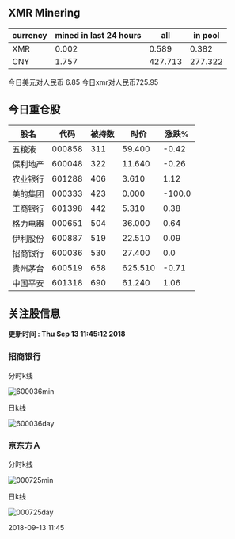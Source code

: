 ## XMR Minering

|currency|mined in last 24 hours|all|in pool|
|---|---|---|---|
|XMR|0.002|0.589|0.382|
|CNY|1.757|427.713|277.322|

今日美元对人民币 6.85	今日xmr对人民币725.95


## 今日重仓股 

|股名|代码|被持数|时价|涨跌%|
|---|---|---|---|---|
|五粮液|000858|311|59.400|-0.42|
|保利地产|600048|322|11.640|-0.26|
|农业银行|601288|406|3.610|1.12|
|美的集团|000333|423|0.000|-100.0|
|工商银行|601398|442|5.310|0.38|
|格力电器|000651|504|36.000|0.64|
|伊利股份|600887|519|22.510|0.09|
|招商银行|600036|530|27.400|0.0|
|贵州茅台|600519|658|625.510|-0.71|
|中国平安|601318|690|61.240|1.06|

## 关注股信息
**更新时间 : Thu Sep 13 11:45:12 2018**
### 招商银行 
分时k线

![600036min](http://image.sinajs.cn/newchart/min/n/sh600036.gif)

日k线

![600036day](http://image.sinajs.cn/newchart/daily/n/sh600036.gif)

### 京东方Ａ 
分时k线

![000725min](http://image.sinajs.cn/newchart/min/n/sz000725.gif)

日k线

![000725day](http://image.sinajs.cn/newchart/daily/n/sz000725.gif)

2018-09-13 11:45